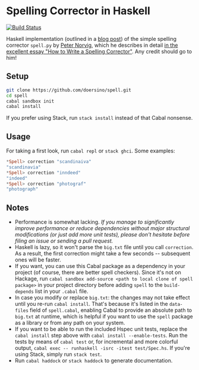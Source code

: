 # Spelling Corrector in Haskell

[![Build Status](https://travis-ci.org/doersino/spell.svg?branch=master)](https://travis-ci.org/doersino/spell)

Haskell implementation (outlined in a [blog post](https://excessivelyadequate.com/posts/spell.html)) of the simple spelling corrector `spell.py` by [Peter Norvig](http://norvig.com), which he describes in detail [in the excellent essay "How to Write a Spelling Corrector"](http://norvig.com/spell-correct.html). Any credit should go to him!


## Setup

```bash
git clone https://github.com/doersino/spell.git
cd spell
cabal sandbox init
cabal install
```

If you prefer using Stack, run `stack install` instead of that Cabal nonsense.


## Usage

For taking a first look, run `cabal repl` or `stack ghci`. Some examples:

```haskell
*Spell> correction "scandinaiva"
"scandinavia"
*Spell> correction "inndeed"
"indeed"
*Spell> correction "photograf"
"photograph"
```


## Notes

* Performance is somewhat lacking. *If you manage to significantly improve performance or reduce dependencies without major structural modifications (or just add more unit tests), please don't hesitate before filing an issue or sending a pull request.*
* Haskell is lazy, so it won't parse the `big.txt` file until you call `correction`. As a result, the first correction might take a few seconds -- subsequent ones will be faster.
* If you want, you can use this Cabal package as a dependency in your project (of course, there are better spell checkers). Since it's not on Hackage, run `cabal sandbox add-source <path to local clone of spell package>` in your project directory before adding `spell` to the `build-depends` list in your `.cabal` file.
* In case you modify or replace `big.txt`: the changes may not take effect until you re-run `cabal install`. That's because it's listed in the `data-files` field of `spell.cabal`, enabling Cabal to provide an absolute path to `big.txt` at runtime, which is helpful if you want to use the `spell` package as a library or from any path on your system.
* If you want to be able to run the included Hspec unit tests, replace the `cabal install` step above with `cabal install --enable-tests`. Run the tests by means of `cabal test` or, for incremental and more colorful output, `cabal exec -- runhaskell -isrc -itest test/Spec.hs`. If you're using Stack, simply run `stack test`.
* Run `cabal haddock` or `stack haddock` to generate documentation.
